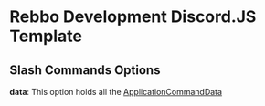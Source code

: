 # Rebbo Development Discord.JS Template

## Slash Commands Options
**data**: This option holds all the [ApplicationCommandData](https://discord.js.org/#/docs/discord.js/main/typedef/ApplicationCommandData)